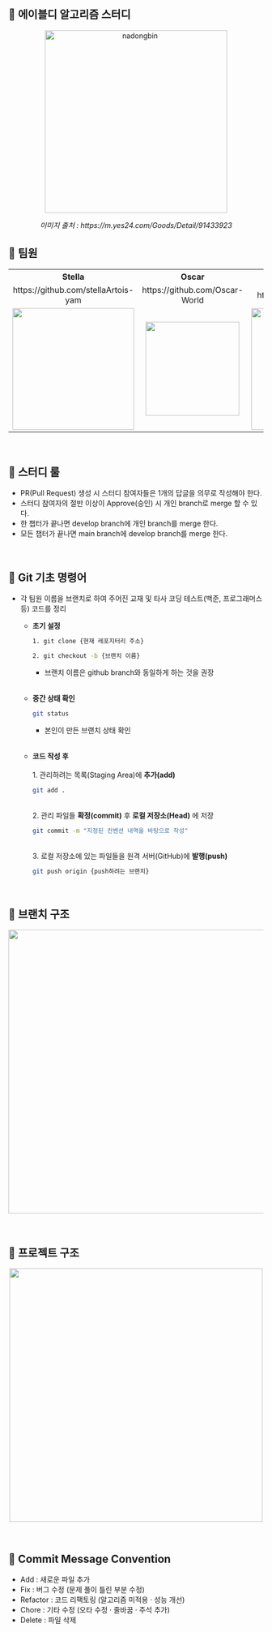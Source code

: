 ## 👫 에이블디 알고리즘 스터디

<p align="center">
  <img width="360" alt="nadongbin" src="https://github.com/abledcorp/CodingTest/assets/56255288/319cf197-5573-474b-ad6e-77e46bcf8a59">
</p>
<p align="center">
  <em>이미지 출처 : https://m.yes24.com/Goods/Detail/91433923</em>
</p>



## 👫 팀원
<table>
  <tr>
    <th>Stella</th>
    <th>Oscar</th>
    <th>Naki</th>
  </tr>

  <tr>
    <td align="center">https://github.com/stellaArtois-yam</td>
    <td align="center">https://github.com/Oscar-World</td>
    <td align="center">https://github.com/naki1114</td>
  </tr>

  <tr>
    <td align="center"><img width="240" src="https://github.com/abledcorp/CodingTest/assets/56255288/a444eb56-30fe-4615-acfb-a8062b903fd7"></td>
    <td align="center"><img width="185" src="https://github.com/abledcorp/CodingTest/assets/108970474/fcf6e672-9bc2-4102-9096-46b3c95c1a0e"></td>
    <td align="center"><img width="240" src="https://github.com/abledcorp/AlgorithmStudy/assets/56255288/520a1e16-c3b5-4009-8a93-6a8c219285c2"></td>
  </tr>
</table>



<br>

## 👫 스터디 룰

- PR(Pull Request) 생성 시 스터디 참여자들은 1개의 답글을 의무로 작성해야 한다.
- 스터디 참여자의 절반 이상이 Approve(승인) 시 개인 branch로 merge 할 수 있다.
- 한 챕터가 끝나면 develop branch에 개인 branch를 merge 한다.
- 모든 챕터가 끝나면 main branch에 develop branch를 merge 한다.

<br>


## 👫 Git 기초 명령어

- 각 팀원 이름을 브랜치로 하여 주어진 교재 및 타사 코딩 테스트(백준, 프로그래머스 등) 코드를 정리
    - **초기 설정**
        
        ```bash
        1. git clone {현재 레포지터리 주소}
        ```
      
        
        ```bash
        2. git checkout -b {브랜치 이름}
        ```
       - 브랜치 이름은 github branch와 동일하게 하는 것을 권장
        
        <br>
    

    - **중간 상태 확인**
        
        ```bash
        git status 
        ```
        - 본인이 만든 브랜치 상태 확인
        
        <br>
        
    
    - **코드 작성 후**
        <br><br>1. 관리하려는 목록(Staging Area)에 **추가(add)**<br>
        
        ```bash
        git add . 
        ```
        
        <br>2. 관리 파일들 **확정(commit)** 후 **로컬 저장소(Head)** 에 저장<br>
        
        ```bash
        git commit -m "지정된 컨벤션 내역을 바탕으로 작성" 
        ```
        
        <br>3. 로컬 저장소에 있는 파일들을 원격 서버(GitHub)에 **발행(push)**<br>
        
        ```bash
        git push origin {push하려는 브랜치} 
        ```
       
        
<br>

## 👫 브랜치 구조

<p align="center">
  <img width="560" src="https://github.com/abledcorp/CodingTest/assets/56255288/a0d12657-dd39-44fa-8386-036e3e16e6fb">
</p>

<br>


## 👫 프로젝트 구조

<p align="center">
  <img width="500" src="https://github.com/abledcorp/CodingTest/assets/56255288/9000abc0-80fe-4cad-9cb6-ac636cc3800f">
</p>


<br>


## 👫 Commit Message Convention
- Add : 새로운 파일 추가
- Fix : 버그 수정 (문제 풀이 틀린 부분 수정)
- Refactor : 코드 리팩토링 (알고리즘 미적용 · 성능 개선)
- Chore : 기타 수정 (오타 수정 · 줄바꿈 · 주석 추가)
- Delete : 파일 삭제

